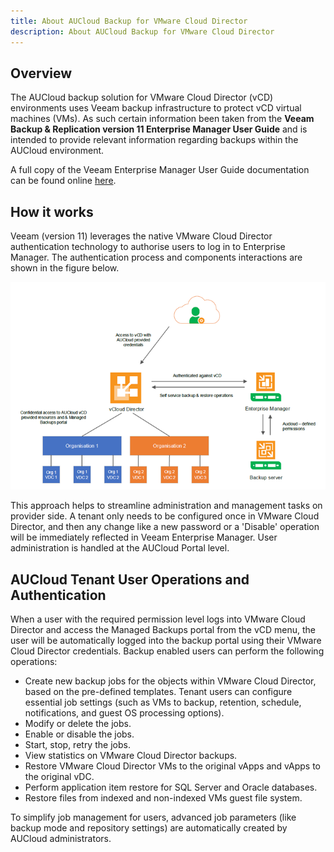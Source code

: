 ```yaml
---
title: About AUCloud Backup for VMware Cloud Director
description: About AUCloud Backup for VMware Cloud Director
---
```


## Overview

The AUCloud backup solution for VMware Cloud Director (vCD) environments uses Veeam backup infrastructure to protect vCD virtual machines (VMs). As such certain information been taken from the **Veeam Backup & Replication version 11 Enterprise Manager User Guide** and is intended to provide relevant information regarding backups within the AUCloud environment.

A full copy of the Veeam Enterprise Manager User Guide documentation can be found online [here](https://helpcenter.veeam.com/docs/backup/em/em_working_with_vcd_vms.html?ver=110).

## How it works

Veeam (version 11) leverages the native VMware Cloud Director authentication technology to authorise users to log in to Enterprise Manager. The authentication process and components interactions are shown in the figure below.

![How It Works](./assets/how_it_works.png)

This approach helps to streamline administration and management tasks on provider side. A tenant only needs to be configured once in VMware Cloud Director, and then any change like a new password or a 'Disable' operation will be immediately reflected in Veeam Enterprise Manager. User administration is handled at the AUCloud Portal level.

## AUCloud Tenant User Operations and Authentication

When a user with the required permission level logs into VMware Cloud Director and access the Managed Backups portal from the vCD menu, the user will be automatically logged into the backup portal using their VMware Cloud Director credentials. Backup enabled users can perform the following operations:

- Create new backup jobs for the objects within VMware Cloud Director, based on the pre-defined templates. Tenant users can configure essential job settings (such as VMs to backup, retention, schedule, notifications, and guest OS processing options).
- Modify or delete the jobs.
- Enable or disable the jobs.
- Start, stop, retry the jobs.
- View statistics on VMware Cloud Director backups.
- Restore VMware Cloud Director VMs to the original vApps and vApps to the original vDC.
- Perform application item restore for SQL Server and Oracle databases.
- Restore files from indexed and non-indexed VMs guest file system.

To simplify job management for users, advanced job parameters (like backup mode and repository settings) are automatically created by AUCloud administrators.